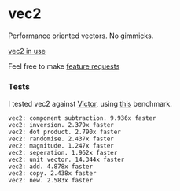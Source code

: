# vec2
Performance oriented vectors. No gimmicks. 

[vec2 in use](https://cdn.rawgit.com/tobq/Kinetics/master/balls.html)

Feel free to make [feature requests](https://github.com/tobq/vec2/issues)

### Tests

I tested vec2 against [Victor](https://github.com/maxkueng/victor), using [this]() benchmark.

```
vec2: component subtraction. 9.936x faster
vec2: inversion. 2.379x faster
vec2: dot product. 2.790x faster
vec2: randomise. 2.437x faster
vec2: magnitude. 1.247x faster
vec2: seperation. 1.962x faster
vec2: unit vector. 14.344x faster
vec2: add. 4.878x faster
vec2: copy. 2.438x faster
vec2: new. 2.583x faster

```
